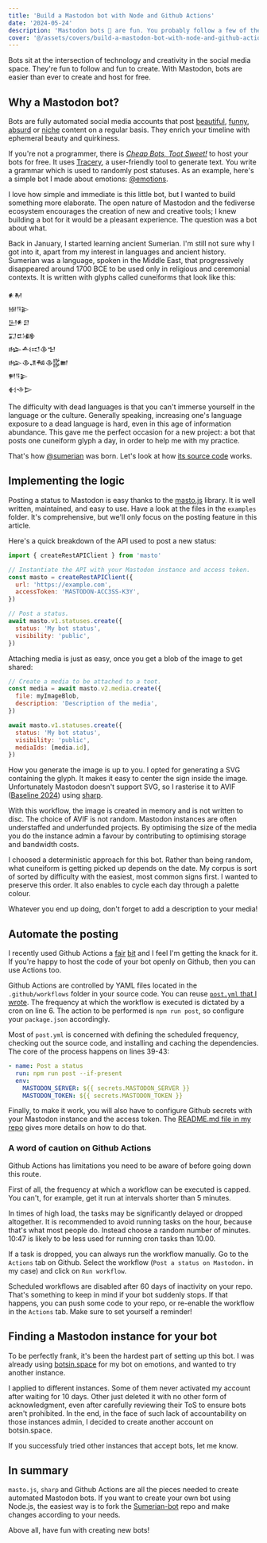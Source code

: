 ```yaml
---
title: 'Build a Mastodon bot with Node and Github Actions'
date: '2024-05-24'
description: 'Mastodon bots 🤖 are fun. You probably follow a few of them already. Today, we learn how to build one and host it for free.'
cover: '@/assets/covers/build-a-mastodon-bot-with-node-and-github-actions.jpg'
---
```


Bots sit at the intersection of technology and creativity in the social media space. They're fun to follow and fun to create. With Mastodon, bots are easier than ever to create and host for free.

## Why a Mastodon bot?

Bots are fully automated social media accounts that post [beautiful](https://botsin.space/@Stripey), [funny](https://mastodon.social/@daily_emoji), [absurd](https://botsin.space/@gamecovevocemag) or [niche](https://botsin.space/@botequippedwith) content on a regular basis. They enrich your timeline with ephemeral beauty and quirkiness.

If you're not a programmer, there is _[Cheap Bots, Toot Sweet!](https://cheapbotstootsweet.com/)_ to host your bots for free. It uses [Tracery](http://tracery.io/), a user-friendly tool to generate text. You write a grammar which is used to randomly post statuses. As an example, here's a simple bot I made about emotions: [@emotions](https://botsin.space/@emotions).

I love how simple and immediate is this little bot, but I wanted to build something more elaborate. The open nature of Mastodon and the fediverse ecosystem encourages the creation of new and creative tools; I knew building a bot for it would be a pleasant experience. The question was a bot about what.

Back in January, I started learning ancient Sumerian. I'm still not sure why I got into it, apart from my interest in languages and ancient history. Sumerian was a language, spoken in the Middle East, that progressively disappeared around 1700 BCE to be used only in religious and ceremonial contexts. It is written with glyphs called cuneiforms that look like this:

```
𒀭𒈹
𒎏𒀀𒉌
𒌨𒀭𒇉
𒍑𒆗𒂵
𒈗𒋀𒀊𒆠𒈠
𒈗𒆠𒂗𒄀𒆠𒌵𒆤
𒂍𒀀𒉌
𒈬𒈾𒆕
```

The difficulty with dead languages is that you can't immerse yourself in the language or the culture. Generally speaking, increasing one's language exposure to a dead language is hard, even in this age of information abundance. This gave me the perfect occasion for a new project: a bot that posts one cuneiform glyph a day, in order to help me with my practice.

That's how <a href="https://archaeo.social/@sumerian" rel="me">@sumerian</a> was born. Let's look at how [its source code](https://github.com/gmarty/sumerian-bot) works.

## Implementing the logic

Posting a status to Mastodon is easy thanks to the [masto.js](https://github.com/neet/masto.js) library. It is well written, maintained, and easy to use. Have a look at the files in the `examples` folder. It's comprehensive, but we'll only focus on the posting feature in this article.

Here's a quick breakdown of the API used to post a new status:

```js
import { createRestAPIClient } from 'masto'

// Instantiate the API with your Mastodon instance and access token.
const masto = createRestAPIClient({
  url: 'https://example.com',
  accessToken: 'MASTODON-ACC3SS-K3Y',
})

// Post a status.
await masto.v1.statuses.create({
  status: 'My bot status',
  visibility: 'public',
})
```

Attaching media is just as easy, once you get a blob of the image to get shared:

```js
// Create a media to be attached to a toot.
const media = await masto.v2.media.create({
  file: myImageBlob,
  description: 'Description of the media',
})

await masto.v1.statuses.create({
  status: 'My bot status',
  visibility: 'public',
  mediaIds: [media.id],
})
```

How you generate the image is up to you. I opted for generating a SVG containing the glyph. It makes it easy to center the sign inside the image. Unfortunately Mastodon doesn't support SVG, so I rasterise it to AVIF ([Baseline 2024](https://caniuse.com/?search=avif)) using [sharp](https://sharp.pixelplumbing.com/).

With this workflow, the image is created in memory and is not written to disc. The choice of AVIF is not random. Mastodon instances are often understaffed and underfunded projects. By optimising the size of the media you do the instance admin a favour by contributing to optimising storage and bandwidth costs.

I choosed a deterministic approach for this bot. Rather than being random, what cuneiform is getting picked up depends on the date. My corpus is sort of sorted by difficulty with the easiest, most common signs first. I wanted to preserve this order. It also enables to cycle each day through a palette colour.

Whatever you end up doing, don't forget to add a description to your media!

## Automate the posting

I recently used Github Actions a [fair](https://github.com/gmarty/blog/blob/master/.github/workflows/deploy.yml) [bit](https://github.com/gmarty/scumm-nes/blob/main/.github/workflows/deploy.yml) and I feel I'm getting the knack for it. If you're happy to host the code of your bot openly on Github, then you can use Actions too.

Github Actions are controlled by YAML files located in the `.github/workflows` folder in your source code. You can reuse [`post.yml` that I wrote](https://github.com/gmarty/sumerian-bot/blob/main/.github/workflows/post.yml). The frequency at which the workflow is executed is dictated by a cron on line 6. The action to be performed is `npm run post`, so configure your `package.json` accordingly.

Most of `post.yml` is concerned with defining the scheduled frequency, checking out the source code, and installing and caching the dependencies. The core of the process happens on lines 39-43:

```yml
- name: Post a status
  run: npm run post --if-present
  env:
    MASTODON_SERVER: ${{ secrets.MASTODON_SERVER }}
    MASTODON_TOKEN: ${{ secrets.MASTODON_TOKEN }}
```

Finally, to make it work, you will also have to configure Github secrets with your Mastodon instance and the access token. The [README.md file in my repo](https://github.com/gmarty/sumerian-bot?tab=readme-ov-file#sumerian-bot) gives more details on how to do that.

### A word of caution on Github Actions

Github Actions has limitations you need to be aware of before going down this route.

First of all, the frequency at which a workflow can be executed is capped. You can't, for example, get it run at intervals shorter than 5 minutes.

In times of high load, the tasks may be significantly delayed or dropped altogether. It is recommended to avoid running tasks on the hour, because that's what most people do. Instead choose a random number of minutes. 10:47 is likely to be less used for running cron tasks than 10.00.

If a task is dropped, you can always run the workflow manually. Go to the `Actions` tab on Github. Select the workflow (`Post a status on Mastodon.` in my case) and click on `Run workflow`.

Scheduled workflows are disabled after 60 days of inactivity on your repo. That's something to keep in mind if your bot suddenly stops. If that happens, you can push some code to your repo, or re-enable the workflow in the `Actions` tab. Make sure to set yourself a reminder!

## Finding a Mastodon instance for your bot

To be perfectly frank, it's been the hardest part of setting up this bot. I was already using [botsin.space](https://botsin.space) for my bot on emotions, and wanted to try another instance.

I applied to different instances. Some of them never activated my account after waiting for 10 days. Other just deleted it with no other form of acknowledgment, even after carefully reviewing their ToS to ensure bots aren't prohibited. In the end, in the face of such lack of accountability on those instances admin, I decided to create another account on botsin.space.

If you successfuly tried other instances that accept bots, let me know.

## In summary

`masto.js`, `sharp` and Github Actions are all the pieces needed to create automated Mastodon bots. If you want to create your own bot using Node.js, the easiest way is to fork the [Sumerian-bot](https://github.com/gmarty/sumerian-bot) repo and make changes according to your needs.

Above all, have fun with creating new bots!

